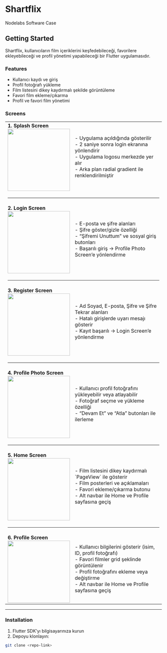 # Shartflix

Nodelabs Software Case

## Getting Started

Shartflix, kullanıcıların film içeriklerini keşfedebileceği, favorilere ekleyebileceği ve profil yönetimi yapabileceği bir Flutter uygulamasıdır.

### Features

- Kullanıcı kaydı ve giriş
- Profil fotoğrafı yükleme
- Film listesini dikey kaydırmalı şekilde görüntüleme
- Favori film ekleme/çıkarma
- Profil ve favori film yönetimi

### Screens

<table>
  <tr>
    <td>
      <b>1. Splash Screen</b><br>
      <img src="https://github.com/user-attachments/assets/25624deb-0a0b-4294-9bfc-1b10fc2f852c" width="200"/>
    </td>
    <td>
      - Uygulama açıldığında gösterilir<br>
      - 2 saniye sonra login ekranına yönlendirir<br>
      - Uygulama logosu merkezde yer alır<br>
      - Arka plan radial gradient ile renklendirilmiştir
    </td>
  </tr>
  <tr><td colspan="2"><hr></td></tr>
  
  <tr>
    <td>
      <b>2. Login Screen</b><br>
      <img src="https://github.com/user-attachments/assets/6fe2801a-0edd-443f-b9a1-fbfa25e9430c" width="200"/>
    </td>
    <td>
      - E-posta ve şifre alanları<br>
      - Şifre göster/gizle özelliği<br>
      - “Şifremi Unuttum” ve sosyal giriş butonları<br>
      - Başarılı giriş → Profile Photo Screen’e yönlendirme
    </td>
  </tr>
  <tr><td colspan="2"><hr></td></tr>
  
  <tr>
    <td>
      <b>3. Register Screen</b><br>
      <img src="https://github.com/user-attachments/assets/42548c4e-0a23-4cb0-91ea-c7a535debdb6" width="200"/>
    </td>
    <td>
      - Ad Soyad, E-posta, Şifre ve Şifre Tekrar alanları<br>
      - Hatalı girişlerde uyarı mesajı gösterir<br>
      - Kayıt başarılı → Login Screen’e yönlendirme
    </td>
  </tr>
  <tr><td colspan="2"><hr></td></tr>

  <tr>
    <td>
      <b>4. Profile Photo Screen</b><br>
      <img src="https://github.com/user-attachments/assets/2adc11ec-1d02-4a75-b92e-8381b155c853" width="200"/>
    </td>
    <td>
      - Kullanıcı profil fotoğrafını yükleyebilir veya atlayabilir<br>
      - Fotoğraf seçme ve yükleme özelliği<br>
      - “Devam Et” ve “Atla” butonları ile ilerleme
    </td>
  </tr>
  <tr><td colspan="2"><hr></td></tr>

  <tr>
    <td>
      <b>5. Home Screen</b><br>
      <img src="https://github.com/user-attachments/assets/7dadc03f-7d5e-4958-a8ff-bcd560063b0d" width="200"/>
    </td>
    <td>
      - Film listesini dikey kaydırmalı `PageView` ile gösterir<br>
      - Film posterleri ve açıklamaları<br>
      - Favori ekleme/çıkarma butonu<br>
      - Alt navbar ile Home ve Profile sayfasına geçiş
    </td>
  </tr>
  <tr><td colspan="2"><hr></td></tr>

  <tr>
    <td>
      <b>6. Profile Screen</b><br>
      <img src="https://github.com/user-attachments/assets/166c0e18-f7ae-43a3-9532-ece392c4bda1" width="200"/>
    </td>
    <td>
      - Kullanıcı bilgilerini gösterir (isim, ID, profil fotoğrafı)<br>
      - Favori filmler grid şeklinde görüntülenir<br>
      - Profil fotoğrafını ekleme veya değiştirme<br>
      - Alt navbar ile Home ve Profile sayfasına geçiş
    </td>
  </tr>
</table>

---

### Installation

1. Flutter SDK’yı bilgisayarınıza kurun  
2. Depoyu klonlayın:
```bash
git clone <repo-link>
